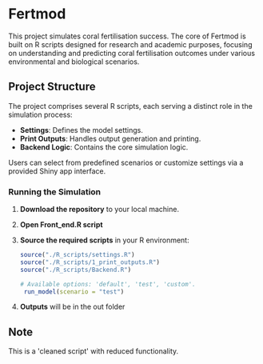 
# Fertmod

<!-- badges: start -->
<!-- badges: end -->

This project simulates coral fertilisation success. The core of Fertmod is built on R scripts designed for research and academic purposes, focusing on understanding and predicting coral fertilisation outcomes under various environmental and biological scenarios.

## Project Structure

The project comprises several R scripts, each serving a distinct role in the simulation process:
- **Settings**: Defines the model settings.
- **Print Outputs**: Handles output generation and printing.
- **Backend Logic**: Contains the core simulation logic.

Users can select from predefined scenarios or customize settings via a provided Shiny app interface.

### Running the Simulation

1. **Download the repository** to your local machine.

2. **Open Front_end.R script**

3. **Source the required scripts** in your R environment:

   ```r
   source("./R_scripts/settings.R")
   source("./R_scripts/1_print_outputs.R")
   source("./R_scripts/Backend.R")
   
   # Available options: 'default', 'test', 'custom'.
    run_model(scenario = "test")
   
   ```
4. **Outputs** will be in the out folder


## Note

This is a 'cleaned script' with reduced functionality. 



